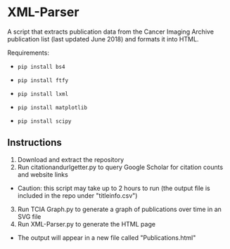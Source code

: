 # XML-Parser
A script that extracts publication data from the Cancer Imaging Archive publication list (last updated June 2018) and formats it into HTML.

Requirements:

  * `pip install bs4`
  
  * `pip install ftfy`
  
  * `pip install lxml`
  
  * `pip install matplotlib`
  
  * `pip install scipy`

Instructions
----
1. Download and extract the repository
2. Run citationandurlgetter.py to query Google Scholar for citation counts and website links
 * Caution: this script may take up to 2 hours to run (the output file is included in the repo under "titleinfo.csv")
3. Run TCIA Graph.py to generate a graph of publications over time in an SVG file
4. Run XML-Parser.py to generate the HTML page
 * The output will appear in a new file called "Publications.html"
